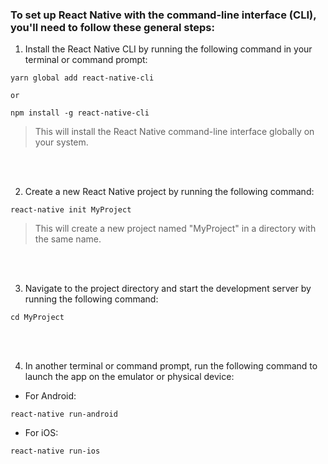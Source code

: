 ### To set up React Native with the command-line interface (CLI), you'll need to follow these general steps:
1. Install the React Native CLI by running the following command in your terminal or command prompt:
```
yarn global add react-native-cli

or

npm install -g react-native-cli
```
> This will install the React Native command-line interface globally on your system.

<br/>
<br/>

2. Create a new React Native project by running the following command:
```
react-native init MyProject
```
> This will create a new project named "MyProject" in a directory with the same name.

<br/>
<br/>

3. Navigate to the project directory and start the development server by running the following command:
```
cd MyProject
```

<br/>
<br/>

4. In another terminal or command prompt, run the following command to launch the app on the emulator or physical device:
- For Android: 
```
react-native run-android
```
- For iOS:
```
react-native run-ios
```
